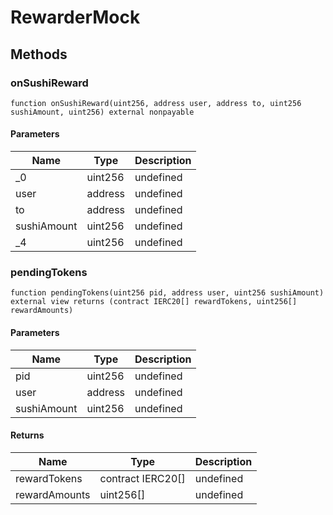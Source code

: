 # RewarderMock









## Methods

### onSushiReward

```solidity
function onSushiReward(uint256, address user, address to, uint256 sushiAmount, uint256) external nonpayable
```





#### Parameters

| Name | Type | Description |
|---|---|---|
| _0 | uint256 | undefined |
| user | address | undefined |
| to | address | undefined |
| sushiAmount | uint256 | undefined |
| _4 | uint256 | undefined |

### pendingTokens

```solidity
function pendingTokens(uint256 pid, address user, uint256 sushiAmount) external view returns (contract IERC20[] rewardTokens, uint256[] rewardAmounts)
```





#### Parameters

| Name | Type | Description |
|---|---|---|
| pid | uint256 | undefined |
| user | address | undefined |
| sushiAmount | uint256 | undefined |

#### Returns

| Name | Type | Description |
|---|---|---|
| rewardTokens | contract IERC20[] | undefined |
| rewardAmounts | uint256[] | undefined |




